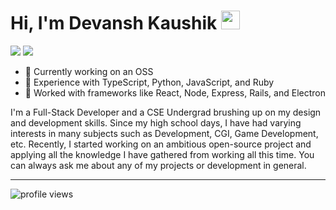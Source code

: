 <h1>
  Hi, I'm Devansh Kaushik
  <img src="https://media.giphy.com/media/hvRJCLFzcasrR4ia7z/giphy.gif" width="30px"/>
</h1>

<p>
  <a href="https://twitter.com/devanshkaushik_"><img src="https://img.shields.io/badge/devanshkaushik__-1ca0f1?style=flat&logo=twitter&logoColor=white"></a>
  <a href="https://www.linkedin.com/in/kaushik-devansh/"><img src="https://img.shields.io/badge/kaushik--devansh-blue?style=flat&logo=Linkedin&logoColor=white"></a>
</p>

- 🔭 Currently working on an OSS
- 🌱 Experience with TypeScript, Python, JavaScript, and Ruby
- 👯 Worked with frameworks like React, Node, Express, Rails, and Electron

I'm a Full-Stack Developer and a CSE Undergrad brushing up on my design and development skills. Since my high school days, I have had varying interests in many subjects such as Development, CGI, Game Development, etc. Recently, I started working on an ambitious open-source project and applying all the knowledge I have gathered from working all this time. You can always ask me about any of my projects or development in general.

---

<img src="https://gpvc.arturio.dev/DevanshKaushik" alt="profile views">
